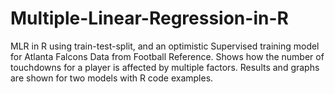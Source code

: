 # Multiple-Linear-Regression-in-R
MLR in R using train-test-split, and an optimistic Supervised training model for Atlanta Falcons Data from Football Reference. Shows how the number of touchdowns for a player is affected by multiple factors. Results and graphs are shown for two models with R code examples.
